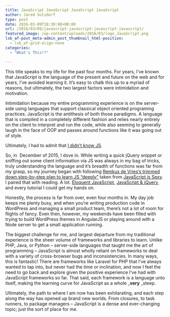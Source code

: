 ```yaml
---
title: JavaScript JavaScript JavaScript JavaScript
author: Jared Sulzdorf
type: post
date: 2016-03-09T18:39:08+00:00
url: /2016/03/09/javascript-javascript-javascript-javascript/
featured_image: /wp-content/uploads/2016/03/logo_JavaScript.png
lxb_af-post_meta-admin_post_thumbnail_html-position:
  - lxb_af-grid-align-none
categories:
  - "What's This!?"

---
```

This title speaks to my life for the past four months. For years, I&#8217;ve known that JavaScript is the language of the present and future on the web and for years, I&#8217;ve avoided learning it. It&#8217;s easy to chalk this up to a myriad of reasons, but ultimately, the two largest factors were intimidation and motivation.

Intimidation because my entire programming experience is on the server-side using languages that support classical object oriented programing practices. JavaScript is the antithesis of both those paradigms. A language that is compiled in a completely different fashion and relies nearly entirely on the client to interpret and run the code, while also seeming to generally laugh in the face of OOP and passes around functions like it was going out of style.

Ultimately, I had to admit that [I didn&#8217;t know JS][1].

<!--more-->

So, in  December of 2015, I dove in. While writing a quick jQuery snippet or sniffing out some client information via JS was always in my bag of tricks, truly understanding the language and it&#8217;s breadth of functions was far from my grasp, so my journey began with following [Remkus de Vries&#8217;s trimmed down step-by-step plan to learn JS &#8220;deeply&#8221;][2] taken from [JavaScript is Sexy][3]. I paired that with reading. A lot. [Eloquent JavaScript][4], [JavaScript & jQuery][5], and every tutorial I could get my hands on.

Honestly, the process is far from over, even four months in. My day job keeps me plenty busy, and when you&#8217;re writing production code in WordPress and managing a small product team, there&#8217;s not a lot of room for flights of fancy. Even then, however, my weekends have been filled with trying to build WordPress themes in AngularJS or playing around with a Node server to get a small application running.

The biggest challenge for me, and largest departure from my traditional experience is the sheer volume of frameworks and libraries to learn. Unlike PHP, Java, or Python &#8211; server-side languages that taught me the art of programming &#8211; JavaScript is almost wholly reliant on frameworks to deal with a variety of cross-browser bugs and inconsistencies. In many ways, this is fantastic! There are frameworks like Laravel for PHP that I&#8217;ve always wanted to tap into, but never had the time or inclination, and now I feel the need to go back and explore given the positive experience I&#8217;ve had with JavaScript frameworks so far. That said, each framework is a language unto itself, making the learning curve for JavaScript as a whole _**very** _steep.

Ultimately, the path to where I am now has been exhilarating, and each step along the way has opened up brand new worlds. From closures, to task runners, to package managers &#8211; JavaScript is a dense and ever-changing topic; just the sort of place for me.

 [1]: https://github.com/getify/You-Dont-Know-JS
 [2]: https://remkusdevries.com/learning-javascript-in-wordpress-deeply/
 [3]: http://javascriptissexy.com/
 [4]: http://eloquentjavascript.net/
 [5]: http://javascriptbook.com/